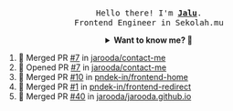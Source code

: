 <p align="center">
  <br />
  <samp>
    Hello there! I'm
    <b
      ><a
        rel="nofollow noopener noreferrer"
        target="_blank"
        href="https://jaluwibowo.id"
        >Jalu</a
      ></b
    >. <br />Frontend Engineer in Sekolah.mu<br />
  </samp>
</p>

<details align="center">
  <summary>
    <b>Want to know me? 🤔</b>
  </summary>
  <samp>
  <b><h2 style="color:#228B22"> 👇 L E T ' S &nbsp; G O 👇 </h2></b>

  <div style="display: flex; align-items: center;">
    <img src="https://raw.githubusercontent.com/jarooda/jarooda/main/assets/line-md--linkedin.svg" alt="linkedin logo">
    <a
      rel="nofollow noopener noreferrer"
      target="_blank"
      href="https://www.linkedin.com/in/jaluwibowoaji/">
      Jalu Wibowo Aji
    </a>
  </div>

  <div style="display: flex; align-items: center;">
    <img src="https://raw.githubusercontent.com/jarooda/jarooda/main/assets/line-md--twitter-x-alt.svg" alt="x logo">
    <a
      rel="nofollow noopener noreferrer"
      target="_blank"
      href="https://x.com/jaluwibowoaji">
      @jaluwibowo
    </a>
  </div>

  <div style="display: flex; align-items: center;">
    <img src="https://raw.githubusercontent.com/jarooda/jarooda/main/assets/line-md--email.svg" alt="email logo">
    <a
      rel="nofollow noopener noreferrer"
      target="_blank"
      href="https://www.jaluwibowo.id/#contactme">
      me@jaluwibowo.id
    </a>
  </div>
  </samp>
</details>

<!--START_SECTION:activity-->
1. 🎉 Merged PR [#7](https://github.com/jarooda/contact-me/pull/7) in [jarooda/contact-me](https://github.com/jarooda/contact-me)
2. 💪 Opened PR [#7](https://github.com/jarooda/contact-me/pull/7) in [jarooda/contact-me](https://github.com/jarooda/contact-me)
3. 🎉 Merged PR [#10](https://github.com/pndek-in/frontend-home/pull/10) in [pndek-in/frontend-home](https://github.com/pndek-in/frontend-home)
4. 🎉 Merged PR [#1](https://github.com/pndek-in/frontend-redirect/pull/1) in [pndek-in/frontend-redirect](https://github.com/pndek-in/frontend-redirect)
5. 🎉 Merged PR [#40](https://github.com/jarooda/jarooda.github.io/pull/40) in [jarooda/jarooda.github.io](https://github.com/jarooda/jarooda.github.io)
<!--END_SECTION:activity-->

